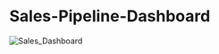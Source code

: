 # Sales-Pipeline-Dashboard
![Sales_Dashboard](https://github.com/nikkiray309/Sales-Pipeline-Dashboard/assets/125531053/25a9561c-a0b7-499e-8d85-93377b1dd1bd)
